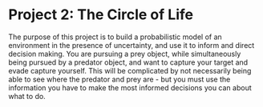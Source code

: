 # Project 2: The Circle of Life

The purpose of this project is to build a probabilistic model of an environment in the presence of uncertainty, 
and use it to inform and direct decision making. You are pursuing a prey object, while simultaneously being pursued by a predator object, 
and want to capture your target and evade capture yourself. This will be complicated by not necessarily being able to see where the predator 
and prey are - but you must use the information you have to make the most informed decisions you can about what to do.
